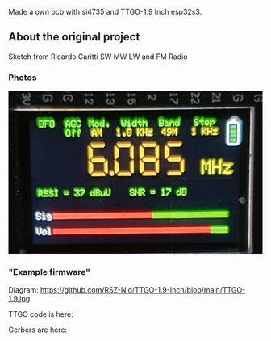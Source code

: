 Made a own pcb with si4735 and TTGO-1.9 Inch esp32s3.
## About the original project
Sketch from Ricardo Caritti
SW MW LW and FM Radio 
### Photos
![Photo 010]( https://github.com/RSZ-Nld/TTGO/blob/main/010.jpg)
### "Example firmware"
Diagram: https://github.com/RSZ-Nld/TTGO-1.9-Inch/blob/main/TTGO-1.9.jpg

TTGO code is here: 




Gerbers are here:  

